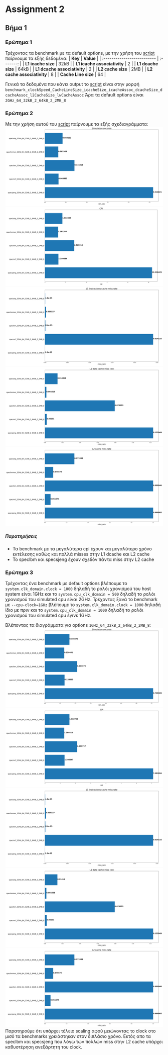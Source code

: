 # Assignment 2

## Βήμα 1

### Ερώτημα 1

Τρέχοντας τα benchmark με τα default options, με την χρήση του [script](./gem5_outputs/get_data.sh) παίρνουμε τα εξής δεδομένα:
| **Key** | **Value** |
| :-------------------------- | :-------: |
| **L1 icache size** | 32kB |
| **L1 icache associativity** | 2 |
| **L1 dcache size** | 64kB |
| **L1 dcache associativity** | 2 |
| **L2 cache size** | 2MB |
| **L2 cache associativity** | 8 |
| **Cache Line size** | 64 |

Γενικά τα δεδομένα που κάνει output το [script](./gem5_outputs/get_data.sh) είναι στην μορφή
`benchmark_clockSpeed_CacheLineSize_icacheSize_icacheAssoc_dcacheSize_dcacheAssoc_l2CacheSize_lwCacheAssoc`
Άρα τα default options είναι `2GHz_64_32kB_2_64kB_2_2MB_8`

### Ερώτημα 2

Με την χρήση αυτού του [script](./gem5_outputs/step1_q2.py) παίρνουμε τα εξής σχεδιαγράμματα:
![](./graphs/step1/sim_sec_2GHz_64_32kB_2_64kB_2_2MB_8.png)
![](./graphs/step1/cpi_2GHz_64_32kB_2_64kB_2_2MB_8.png)
![](./graphs/step1/icache_miss_rate_2GHz_64_32kB_2_64kB_2_2MB_8.png)
![](./graphs/step1/dcache_miss_rate_2GHz_64_32kB_2_64kB_2_2MB_8.png)
![](./graphs/step1/l2_cache_miss_rate_2GHz_64_32kB_2_64kB_2_2MB_8.png)

##### Παρατηρήσεις

- Τα benchmark με τα μεγαλύτερα cpi έχουν και μεγαλύτερο χρόνο εκτέλεσης καθώς και πολλά misses στην L1 dcache και L2 cache
- Το speclbm και specsjeng έχουν σχεδόν πάντα miss στην L2 cache

### Ερώτημα 3

Τρέχοντας ένα benchmark με default options βλέπουμε το `system.clk_domain.clock = 1000` δηλαδή το ρολόι χρονισμού του host
system είναι 1GHz και το `system.cpu_clk_domain = 500` δηλαδή το ρολόι χρονισμού του simulated cpu είναι 2GHz.
Τρέχοντας ξανά το benchmark με `--cpu-clock=1GHz` βλέπουμε το `system.clk_domain.clock = 1000` δηλαδή ίδιο με πριν
και το `system.cpu_clk_domain = 1000` δηλαδή το ρολόι χρονισμού του simulated cpu έγινε 1GHz.

Βλέποντας τα διαγράμματα για options `1GHz_64_32kB_2_64kB_2_2MB_8`:
![](./graphs/step1/sim_sec_1GHz_64_32kB_2_64kB_2_2MB_8.png)
![](./graphs/step1/cpi_1GHz_64_32kB_2_64kB_2_2MB_8.png)
![](./graphs/step1/icache_miss_rate_1GHz_64_32kB_2_64kB_2_2MB_8.png)
![](./graphs/step1/dcache_miss_rate_1GHz_64_32kB_2_64kB_2_2MB_8.png)
![](./graphs/step1/l2_cache_miss_rate_1GHz_64_32kB_2_64kB_2_2MB_8.png)
Παρατηρούμε ότι υπάρχει τέλειο scaling αφού μειώνοντας το clock στο μισό τα benchmarks χρειάστηκαν στον διπλάσιο χρόνο.
Εκτός απο τα speclbm και specsjeng που λόγω των πολλών miss στην L2 cache υπάρχει καθυστέρηση ανεξάρτητη του clock.
